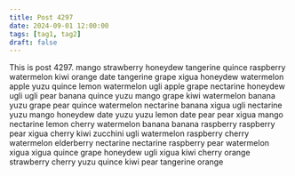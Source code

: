 ```yaml
---
title: Post 4297
date: 2024-09-01 12:00:00
tags: [tag1, tag2]
draft: false
---
```

This is post 4297.
mango
strawberry
honeydew
tangerine
quince
raspberry
watermelon
kiwi
orange
date
tangerine
grape
xigua
honeydew
watermelon
apple
yuzu
quince
lemon
watermelon
ugli
apple
grape
nectarine
honeydew
ugli
ugli
pear
banana
quince
yuzu
mango
grape
kiwi
watermelon
banana
yuzu
grape
pear
quince
watermelon
nectarine
banana
xigua
ugli
nectarine
yuzu
mango
honeydew
date
yuzu
yuzu
lemon
date
pear
pear
xigua
mango
nectarine
lemon
cherry
watermelon
banana
banana
raspberry
raspberry
pear
xigua
cherry
kiwi
zucchini
ugli
watermelon
raspberry
cherry
watermelon
elderberry
nectarine
nectarine
raspberry
pear
watermelon
xigua
xigua
quince
grape
honeydew
ugli
xigua
kiwi
cherry
orange
strawberry
cherry
yuzu
quince
kiwi
pear
tangerine
orange
